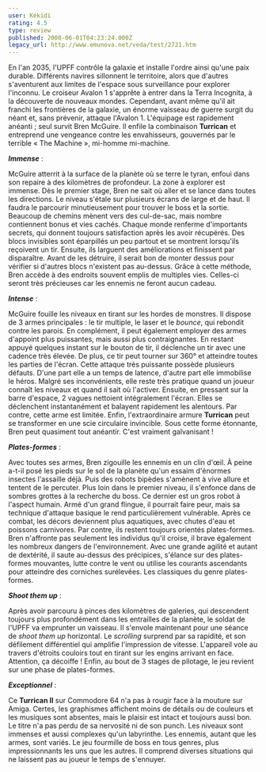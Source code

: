 ```yaml
---
user: Kékidi
rating: 4.5
type: review
published: 2008-06-01T04:23:24.000Z
legacy_url: http://www.emunova.net/veda/test/2721.htm
---
```

En l'an 2035, l'UPFF contrôle la galaxie et installe l'ordre ainsi qu'une paix durable. Différents navires sillonnent le territoire, alors que d'autres s'aventurent aux limites de l'espace sous surveillance pour explorer l'inconnu. Le croiseur Avalon 1 s'apprête à entrer dans la Terra Incognita, à la découverte de nouveaux mondes. Cependant, avant même qu'il ait franchi les frontières de la galaxie, un énorme vaisseau de guerre surgit du néant et, sans prévenir, attaque l'Avalon 1\. L'équipage est rapidement anéanti ; seul survit Bren McGuire. Il enfile la combinaison **Turrican** et entreprend une vengeance contre les envahisseurs, gouvernés par le terrible « The Machine », mi-homme mi-machine.  

  

_**Immense**_ :  

McGuire atterrit à la surface de la planète où se terre le tyran, enfoui dans son repaire à des kilomètres de profondeur. La zone à explorer est immense. Dès le premier stage, Bren ne sait où aller et se lance dans toutes les directions. Le niveau s'étale sur plusieurs écrans de large et de haut. Il faudra le parcourir minutieusement pour trouver le boss et la sortie. Beaucoup de chemins mènent vers des cul-de-sac, mais nombre contiennent bonus et vies cachés. Chaque monde renferme d'importants secrets, qui donnent toujours satisfaction après les avoir récupérés. Des blocs invisibles sont éparpillés un peu partout et se montrent lorsqu'ils reçoivent un tir. Ensuite, ils larguent des améliorations et finissent par disparaître. Avant de les détruire, il serait bon de monter dessus pour vérifier si d'autres blocs n'existent pas au-dessus. Grâce à cette méthode, Bren accède à des endroits souvent emplis de multiples vies. Celles-ci seront très précieuses car les ennemis ne feront aucun cadeau.  

  

_**Intense**_ :  

McGuire fouille les niveaux en tirant sur les hordes de monstres. Il dispose de 3 armes principales : le tir multiple, le laser et le _bounce_, qui rebondit contre les parois. En complément, il peut également employer des armes d'appoint plus puissantes, mais aussi plus contraignantes. En restant appuyé quelques instant sur le bouton de tir, il déclenche un tir avec une cadence très élevée. De plus, ce tir peut tourner sur 360° et atteindre toutes les parties de l'écran. Cette attaque très puissante possède plusieurs défauts. D'une part elle a un temps de latence, d'autre part elle immobilise le héros. Malgré ses inconvénients, elle reste très pratique quand un joueur connaît les niveaux et quand il sait où l'activer. Ensuite, en pressant sur la barre d'espace, 2 vagues nettoient intégralement l'écran. Elles se déclenchent instantanément et balayent rapidement les alentours. Par contre, cette arme est limitée. Enfin, l'extraordinaire armure **Turrican** peut se transformer en une scie circulaire invincible. Sous cette forme étonnante, Bren peut quasiment tout anéantir. C'est vraiment galvanisant !  

  

_**Plates-formes**_ :  

Avec toutes ses armes, Bren zigouille les ennemis en un clin d'œil. À peine a-t-il posé les pieds sur le sol de la planète qu'un essaim d'énormes insectes l'assaille déjà. Puis des robots bipèdes s'amènent à vive allure et tentent de le percuter. Plus loin dans le premier niveau, il s'enfonce dans de sombres grottes à la recherche du boss. Ce dernier est un gros robot à l'aspect humain. Armé d'un grand flingue, il pourrait faire peur, mais sa technique d'attaque basique le rend particulièrement vulnérable. Après ce combat, les décors deviennent plus aquatiques, avec chutes d'eau et poissons carnivores. Par contre, ils restent toujours orientés plates-formes. Bren n'affronte pas seulement les individus qu'il croise, il brave également les nombreux dangers de l'environnement. Avec une grande agilité et autant de dextérité, il saute au-dessus des précipices, s'élance sur des plates-formes mouvantes, lutte contre le vent ou utilise les courants ascendants pour atteindre des corniches surélevées. Les classiques du genre plates-formes.  

  

_**Shoot them up**_ :  

Après avoir parcouru à pinces des kilomètres de galeries, qui descendent toujours plus profondément dans les entrailles de la planète, le soldat de l'UPFF va emprunter un vaisseau. Il s'envole maintenant pour une séance de _shoot them up_ horizontal. Le _scrolling_ surprend par sa rapidité, et son défilement différentiel qui amplifie l'impression de vitesse. L'appareil vole au travers d'étroits couloirs tout en tirant sur les engins arrivant en face. Attention, ça décoiffe ! Enfin, au bout de 3 stages de pilotage, le jeu revient sur une phase de plates-formes.  

  

_**Exceptionnel**_ :  

Ce **Turrican II** sur Commodore 64 n'a pas à rougir face à la mouture sur Amiga. Certes, les graphismes affichent moins de détails ou de couleurs et les musiques sont absentes, mais le plaisir est intact et toujours aussi bon. Le titre n'a pas perdu de sa nervosité ni de son punch. Les niveaux sont immenses et aussi complexes qu'un labyrinthe. Les ennemis, autant que les armes, sont variés. Le jeu fourmille de boss en tous genres, plus impressionnants les uns que les autres. Il comprend diverses situations qui ne laissent pas au joueur le temps de s'ennuyer.